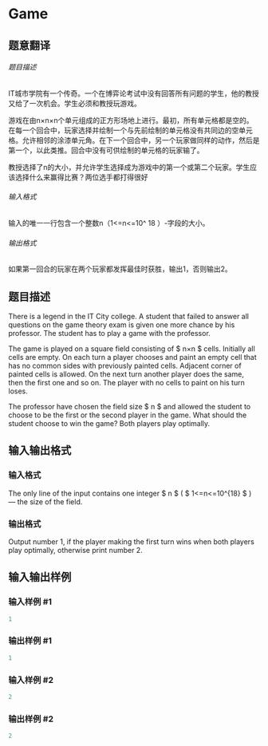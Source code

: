# Game

## 题意翻译

###### 题目描述

IT城市学院有一个传奇。一个在博弈论考试中没有回答所有问题的学生，他的教授又给了一次机会。学生必须和教授玩游戏。

游戏在由n×n×n个单元组成的正方形场地上进行。最初，所有单元格都是空的。在每一个回合中，玩家选择并绘制一个与先前绘制的单元格没有共同边的空单元格。允许相邻的涂漆单元角。在下一个回合中，另一个玩家做同样的动作，然后是第一个，以此类推。回合中没有可供绘制的单元格的玩家输了。

教授选择了n的大小，并允许学生选择成为游戏中的第一个或第二个玩家。学生应该选择什么来赢得比赛？两位选手都打得很好

###### 输入格式

输入的唯一一行包含一个整数n（1<=n<=10^ 18 ）-字段的大小。

###### 输出格式

如果第一回合的玩家在两个玩家都发挥最佳时获胜，输出1，否则输出2。

## 题目描述

There is a legend in the IT City college. A student that failed to answer all questions on the game theory exam is given one more chance by his professor. The student has to play a game with the professor.

The game is played on a square field consisting of $ n×n $ cells. Initially all cells are empty. On each turn a player chooses and paint an empty cell that has no common sides with previously painted cells. Adjacent corner of painted cells is allowed. On the next turn another player does the same, then the first one and so on. The player with no cells to paint on his turn loses.

The professor have chosen the field size $ n $ and allowed the student to choose to be the first or the second player in the game. What should the student choose to win the game? Both players play optimally.

## 输入输出格式

### 输入格式

The only line of the input contains one integer $ n $ ( $ 1<=n<=10^{18} $ ) — the size of the field.

### 输出格式

Output number 1, if the player making the first turn wins when both players play optimally, otherwise print number 2.

## 输入输出样例

### 输入样例 #1

```cpp
1

```
### 输出样例 #1

```cpp
1
```


### 输入样例 #2

```cpp
2

```
### 输出样例 #2

```cpp
2
```


